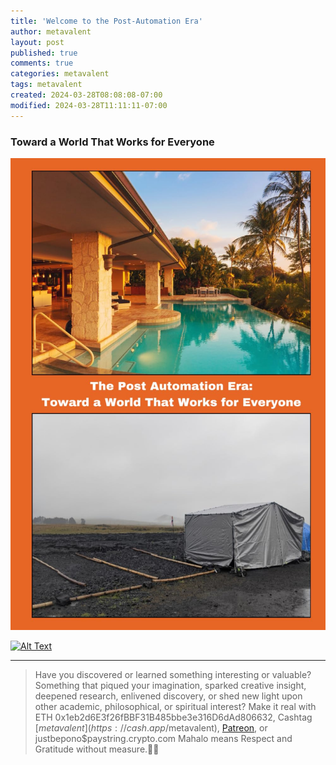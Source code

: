 ```yaml
---
title: 'Welcome to the Post-Automation Era'
author: metavalent
layout: post
published: true
comments: true
categories: metavalent
tags: metavalent
created: 2024-03-28T08:08:08-07:00
modified: 2024-03-28T11:11:11-07:00
---
```


### Toward a World That Works for Everyone

[![Book - The Post-Automation Era: Toward a World That Works for Everyone](/assets/images/PostAutomationEraBookCover.jpg)](https://www.amazon.com/dp/1732930031)

[![Alt Text](image_url)](link_url)

---
> Have you discovered or learned something interesting or valuable? Something that piqued your imagination, sparked creative insight, deepened research, enlivened discovery, or shed new light upon other academic, philosophical, or spiritual interest? Make it real with ETH 0x1eb2d6E3f26fBBF31B485bbe3e316D6dAd806632, Cashtag [$metavalent](https://cash.app/$metavalent), [Patreon](https://patreon.com/metavalent), or justbepono$paystring.crypto.com Mahalo means Respect and Gratitude without measure.🙏🏼
